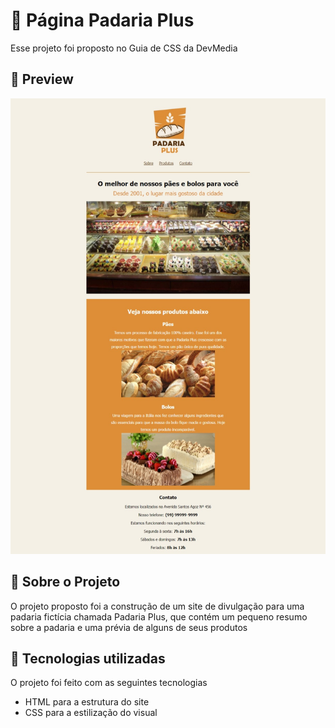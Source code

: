# 🚀 Página Padaria Plus
Esse projeto foi proposto no Guia de CSS da DevMedia

## 🚀 Preview
![Preview](./layout/layout1.jpg)

## 🚀 Sobre o Projeto
O projeto proposto foi a construção de um site de divulgação para uma padaria fictícia chamada Padaria Plus, que contém um pequeno resumo sobre a padaria e uma prévia de alguns de seus produtos

## 🚀 Tecnologias utilizadas
O projeto foi feito com as seguintes tecnologias
- HTML para a estrutura do site
- CSS para a estilização do visual